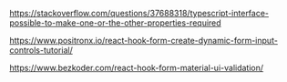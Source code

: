 https://stackoverflow.com/questions/37688318/typescript-interface-possible-to-make-one-or-the-other-properties-required

https://www.positronx.io/react-hook-form-create-dynamic-form-input-controls-tutorial/

https://www.bezkoder.com/react-hook-form-material-ui-validation/
